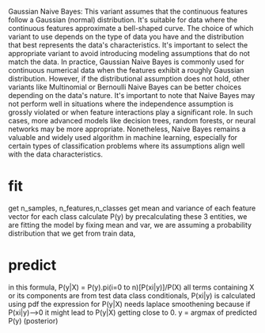 Gaussian Naive Bayes:
This variant assumes that the continuous features follow a Gaussian (normal) distribution. It's suitable for data where the continuous features approximate a bell-shaped curve.
The choice of which variant to use depends on the type of data you have and the distribution that best represents the data's characteristics. It's important to select the appropriate variant to avoid introducing modeling assumptions that do not match the data.
In practice, Gaussian Naive Bayes is commonly used for continuous numerical data when the features exhibit a roughly Gaussian distribution. However, if the distributional assumption does not hold, other variants like Multinomial or Bernoulli Naive Bayes can be better choices depending on the data's nature.
It's important to note that Naive Bayes may not perform well in situations where the independence assumption is grossly violated or when feature interactions play a significant role. In such cases, more advanced models like decision trees, random forests, or neural networks may be more appropriate. Nonetheless, Naive Bayes remains a valuable and widely used algorithm in machine learning, especially for certain types of classification problems where its assumptions align well with the data characteristics.


# fit
get n_samples, n_features,n_classes
get mean and variance of each feature vector for each class
calculate P(y)
by precalculating these 3 entities, we are fitting the model
by fixing mean and var, we are assuming a probability distribution that we get from train data,
# predict
in this formula, P(y|X) = P(y).pi(i=0 to n)[P(xi|y)]/P(X)
all terms containing X or its components are from test data
class conditionals, P(xi|y) is calculated using pdf
the expression for P(y|X) needs laplace smoothening because if P(xi|y)-->0
it might lead to P(y|X) getting close to 0. 
y = argmax of predicted P(y) (posterior)

